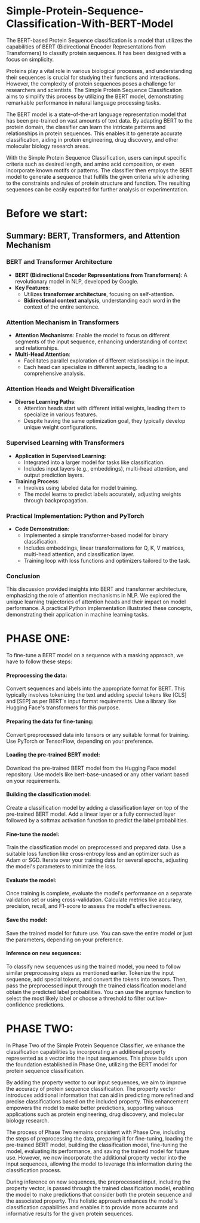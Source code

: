 # Simple-Protein-Sequence-Classification-With-BERT-Model
The BERT-based Protein Sequence classification is a model that utilizes the capabilities of BERT (Bidirectional Encoder Representations from Transformers) to classify protein sequences. It has been designed with a focus on simplicity.

Proteins play a vital role in various biological processes, and understanding their sequences is crucial for studying their functions and interactions. However, the complexity of protein sequences poses a challenge for researchers and scientists. The Simple Protein Sequence Classification aims to simplify this process by utilizing the BERT model, demonstrating remarkable performance in natural language processing tasks.

The BERT model is a state-of-the-art language representation model that has been pre-trained on vast amounts of text data. By adapting BERT to the protein domain, the classifier can learn the intricate patterns and relationships in protein sequences. This enables it to generate accurate classification, aiding in protein engineering, drug discovery, and other molecular biology research areas.

With the Simple Protein Sequence Classification, users can input specific criteria such as desired length, and amino acid composition, or even incorporate known motifs or patterns. The classifier then employs the BERT model to generate a sequence that fulfills the given criteria while adhering to the constraints and rules of protein structure and function. The resulting sequences can be easily exported for further analysis or experimentation.

# Before we start:

## Summary: BERT, Transformers, and Attention Mechanism

### BERT and Transformer Architecture
- **BERT (Bidirectional Encoder Representations from Transformers)**: A revolutionary model in NLP, developed by Google.
- **Key Features**:
  - Utilizes **transformer architecture**, focusing on self-attention.
  - **Bidirectional context analysis**, understanding each word in the context of the entire sentence.

### Attention Mechanism in Transformers
- **Attention Mechanisms**: Enable the model to focus on different segments of the input sequence, enhancing understanding of context and relationships.
- **Multi-Head Attention**:
  - Facilitates parallel exploration of different relationships in the input.
  - Each head can specialize in different aspects, leading to a comprehensive analysis.

### Attention Heads and Weight Diversification
- **Diverse Learning Paths**:
  - Attention heads start with different initial weights, leading them to specialize in various features.
  - Despite having the same optimization goal, they typically develop unique weight configurations.

### Supervised Learning with Transformers
- **Application in Supervised Learning**:
  - Integrated into a larger model for tasks like classification.
  - Includes input layers (e.g., embeddings), multi-head attention, and output prediction layers.
- **Training Process**:
  - Involves using labeled data for model training.
  - The model learns to predict labels accurately, adjusting weights through backpropagation.

### Practical Implementation: Python and PyTorch
- **Code Demonstration**:
  - Implemented a simple transformer-based model for binary classification.
  - Includes embeddings, linear transformations for Q, K, V matrices, multi-head attention, and classification layer.
  - Training loop with loss functions and optimizers tailored to the task.

### Conclusion
This discussion provided insights into BERT and transformer architecture, emphasizing the role of attention mechanisms in NLP. We explored the unique learning trajectories of attention heads and their impact on model performance. A practical Python implementation illustrated these concepts, demonstrating their application in machine learning tasks.


 # PHASE ONE:
To fine-tune a BERT model on a sequence with a masking approach, we have to follow these steps:

#### Preprocessing the data: 
Convert  sequences and labels into the appropriate format for BERT. This typically involves tokenizing the text and adding special tokens like [CLS] and [SEP] as per BERT's input format requirements. Use a library like Hugging Face's transformers for this purpose.

#### Preparing the data for fine-tuning: 
Convert  preprocessed data into tensors or any suitable format for training. Use PyTorch or TensorFlow, depending on your preference.

#### Loading the pre-trained BERT model: 
Download the pre-trained BERT model from the Hugging Face model repository. Use models like bert-base-uncased or any other variant based on your requirements.

#### Building the classification model:
Create a classification model by adding a classification layer on top of the pre-trained BERT model. Add a linear layer or a fully connected layer followed by a softmax activation function to predict the label probabilities.

#### Fine-tune the model: 
Train the classification model on preprocessed and prepared data. Use a suitable loss function like cross-entropy loss and an optimizer such as Adam or SGD. Iterate over your training data for several epochs, adjusting the model's parameters to minimize the loss.

#### Evaluate the model: 
Once training is complete, evaluate the model's performance on a separate validation set or using cross-validation. Calculate metrics like accuracy, precision, recall, and F1-score to assess the model's effectiveness.

#### Save the model: 
Save the trained model for future use. You can save the entire model or just the parameters, depending on your preference.

#### Inference on new sequences: 
To classify new sequences using the trained model, you need to follow similar preprocessing steps as mentioned earlier. Tokenize the input sequence, add special tokens, and convert the tokens into tensors. Then, pass the preprocessed input through the trained classification model and obtain the predicted label probabilities. You can use the argmax function to select the most likely label or choose a threshold to filter out low-confidence predictions.

# PHASE TWO:

In Phase Two of the Simple Protein Sequence Classifier, we enhance the classification capabilities by incorporating an additional property represented as a vector into the input sequences. This phase builds upon the foundation established in Phase One, utilizing the BERT model for protein sequence classification.

By adding the property vector to our input sequences, we aim to improve the accuracy of protein sequence classification. The property vector introduces additional information that can aid in predicting more refined and precise classifications based on the included property. This enhancement empowers the model to make better predictions, supporting various applications such as protein engineering, drug discovery, and molecular biology research.

The process of Phase Two remains consistent with Phase One, including the steps of preprocessing the data, preparing it for fine-tuning, loading the pre-trained BERT model, building the classification model, fine-tuning the model, evaluating its performance, and saving the trained model for future use. However, we now incorporate the additional property vector into the input sequences, allowing the model to leverage this information during the classification process.

During inference on new sequences, the preprocessed input, including the property vector, is passed through the trained classification model, enabling the model to make predictions that consider both the protein sequence and the associated property. This holistic approach enhances the model's classification capabilities and enables it to provide more accurate and informative results for the given protein sequences.
